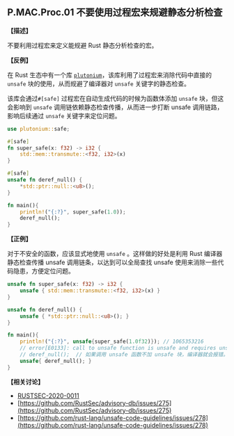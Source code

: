 ## P.MAC.Proc.01 不要使用过程宏来规避静态分析检查

**【描述】**

不要利用过程宏来定义能规避 Rust 静态分析检查的宏。

**【反例】**

在 Rust 生态中有一个库 [`plutonium`](https://github.com/mxxo/plutonium)，该库利用了过程宏来消除代码中直接的 `unsafe` 块的使用，从而规避了编译器对 `unsafe` 关键字的静态检查。

该库会通过`#[safe]` 过程宏在自动生成代码的时候为函数体添加 `unsafe` 块，但这会影响到 `unsafe` 调用链依赖静态检查传播，从而进一步打断 unsafe 调用链路，影响后续通过 `unsafe` 关键字来定位问题。

```rust
use plutonium::safe;

#[safe]
fn super_safe(x: f32) -> i32 {
    std::mem::transmute::<f32, i32>(x)
}

#[safe]
unsafe fn deref_null() {
    *std::ptr::null::<u8>();
}

fn main(){
    println!("{:?}", super_safe(1.0));
    deref_null();
}
```
   
**【正例】**

对于不安全的函数，应该显式地使用 `unsafe` 。这样做的好处是利用 Rust 编译器静态检查传播 unsafe 调用链条，以达到可以全局查找 unsafe 使用来消除一些代码隐患，方便定位问题。

```rust
unsafe fn super_safe(x: f32) -> i32 {
    unsafe { std::mem::transmute::<f32, i32>(x) }
}

unsafe fn deref_null() {
    unsafe { *std::ptr::null::<u8>(); }
}

fn main(){
    println!("{:?}", unsafe{super_safe(1.0f32)}); // 1065353216
    // error[E0133]: call to unsafe function is unsafe and requires unsafe function or block
    // deref_null();  // 如果调用 unsafe 函数不加 unsafe 块，编译器就会报错。
    unsafe{ deref_null(); }
}
```


**【相关讨论】**

- [RUSTSEC-2020-0011](https://rustsec.org/advisories/RUSTSEC-2020-0011.html)
- [https://github.com/RustSec/advisory-db/issues/275](https://github.com/RustSec/advisory-db/issues/275)
- [https://github.com/rust-lang/unsafe-code-guidelines/issues/278](https://github.com/rust-lang/unsafe-code-guidelines/issues/278)
